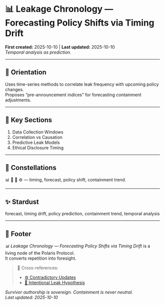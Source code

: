 # 📊 Leakage Chronology — Forecasting Policy Shifts via Timing Drift  
**First created:** 2025-10-10 | **Last updated:** 2025-10-10  
*Temporal analysis as prediction.*

---

## 🧭 Orientation  
Uses time-series methods to correlate leak frequency with upcoming policy changes.  
Proposes “pre-announcement indices” for forecasting containment adjustments.  

---

## 📑 Key Sections  
1. Data Collection Windows  
2. Correlation vs Causation  
3. Predictive Leak Models  
4. Ethical Disclosure Timing  

---

## 🌌 Constellations  
📊 🧼 🧿 ⚙️ — timing, forecast, policy shift, containment trend.  

---

## ✨ Stardust  
forecast, timing drift, policy prediction, containment trend, temporal analysis  

---

## 🏮 Footer  
*📊 Leakage Chronology — Forecasting Policy Shifts via Timing Drift* is a living node of the Polaris Protocol.  
It converts repetition into foresight.  

> 📡 Cross-references:  
> - [⚙️ Contradictory Updates](./⚙️_contradictory_updates_when_policy_versions_argue.md)  
> - [🧠 Intentional Leak Hypothesis](./🧠_intentional_leak_hypothesis_trial_balloons_vs_genuine_error.md)  

*Survivor authorship is sovereign. Containment is never neutral.*  
_Last updated: 2025-10-10_
